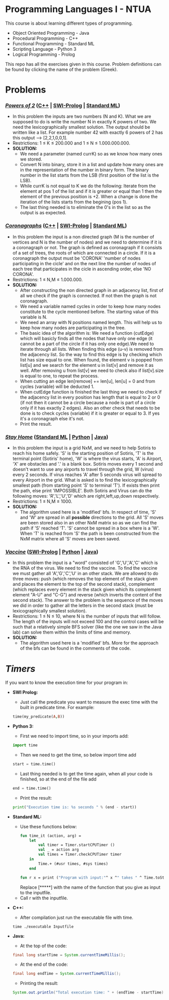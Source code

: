 # Programming Languages I - NTUA
This course is about learning different types of programming.
* Object Oriented Programming - Java
* Procedural Programming - C++
* Functional Programming - Standard ML
* Scripting Language - Python 3
* Logical Programming - Prolog

This repo has all the exercises given in this course. Problem definitions can be found by clicking the name of the problem (Greek).

# Problems
### _[Powers of 2](https://github.com/BeenCoding/PL1-NTUA/blob/master/exerc20-1.pdf)_ ([C++](https://github.com/BeenCoding/PL1-NTUA/blob/master/powers2/powers2.cpp) | [SWI-Prolog](https://github.com/BeenCoding/PL1-NTUA/blob/master/powers2/powers2.pl) | [Standard ML](https://github.com/BeenCoding/PL1-NTUA/blob/master/powers2/powers2.sml))
* In this problem the inputs are two numbers (N and K). What we are supposed to do is write the number N in exactly K powers of two. We need the lexicographically smallest solution. The output should be written like a list. For example number 42 with exactly 6 powers of 2 has this output --> [2,2,1,0,0,1].
* Restrictions: 1 ≤	K ≤	200.000 and 1 ≤	N ≤	1.000.000.000.
* **SOLUTION:** 
  * We need a parameter (named currK) so as we know how many ones we stored.
  * Convert N into binary, store it in a list and update how many ones are in the representation of the number in binary form. The binary number in the list starts from the LSB (first position of the list is the LSB).
  * While currK is not equal to K we do the following: Iterate from the element at pos 1 of the list and if it is greater or equal than 1 then the element of the previous position is +2. When a change is done the iteration of the lists starts from the begining (pos 1).
  * The last thing needed is to eliminate the 0's in the list so as the output is as expected.
  
### _[Coronagraphs](https://github.com/BeenCoding/PL1-NTUA/blob/master/exerc20-1.pdf)_ ([C++](https://github.com/BeenCoding/PL1-NTUA/blob/master/coronagraph/coronagraph.cpp) | [SWI-Prolog](https://github.com/BeenCoding/PL1-NTUA/blob/master/coronagraph/coronagraph.pl) | [Standard ML](https://github.com/BeenCoding/PL1-NTUA/blob/master/coronagraph/coronagraph.sml))
* In this problem the input is a non directed graph (M is the number of vertices and N is the number of nodes) and we need to determine if it is a coronagraph or not. The graph is defined as coronagraph if it consists of a set of trees, the roots of which are connected in a circle. If it is a coronagraph the output must be 'CORONA' 'number of nodes participating in the cicle' and on the next line the number of nodes of each tree that participates in the cicle in ascending order, else 'NO CORONA'.
* Restrictions: 1 ≤	N,M ≤	1.000.000.
* **SOLUTION:** 
  * After constructing the non directed graph in an adjacency list, first of all we check if the graph is connected. If not then the graph is not coronagraph. 
  * We need a variable named cycles in order to keep how many nodes constitute to the cycle mentioned before. The starting value of this variable is N.
  * We need an array with N positions named length. This will help us to keep how many nodes are participating in the tree.
  * The basic idea of the algorithm is: We need a function (cutEdge) which will basicly finds all the nodes that have only one edge (it cannot be a part of the circle if it has only one edge).We need to iterate through all lists. When finding this edge (u-v) is removed from the adjacency list. So the way to find this edge is by checking which list has size equal to one. When found, the element v is popped from list[u] and we search for the element u in list[v] and remove it as well. After removing u from list[v] we need to check also if list[v].size is equal to one, to repeat the process.
  * When cutting an edge len[remove] += len[u], len[u] = 0 and from cycles (variable) will be deducted 1.
  * When cutEdge function is finished the last thing we need to check if the adjacency list in every position has length that is equal to 2 or 0 (if not then it cannot be a circle because a node is part of a circle only if it has exactly 2 edges). Also an other check that needs to be done is to check cycles (variable) if it is greater or equal to 3. If yes it's a coronagraph else it's not.
  * Print the result.
  
### _[Stay Home](https://github.com/BeenCoding/PL1-NTUA/blob/master/exerc20-2.pdf)_ ([Standard ML](https://github.com/BeenCoding/PL1-NTUA/blob/master/stayhome/stayhome.sml) | [Python](https://github.com/BeenCoding/PL1-NTUA/blob/master/stayhome/stayhome.py) | [Java](https://github.com/BeenCoding/PL1-NTUA/blob/master/stayhome/StayHome.java))
* In this problem the input is a grid NxM, and we need to help Sotiris to reach his home safely. 'S' is the starting position of Sotiris, 'T' is the terminal point (Sotiris' home), 'W' is where the virus starts, 'A' is Airport, 'X' are obstacles and '.' is a blank box. Sotiris moves every 1 second and doesn't want to use any airports to travel through the grid, W (virus) every 2 seconds. If virus reaches 'A' after 5 seconds virus will spread to every Airport in the grid. What is asked is to find the lexicographically smallest path (from starting point 'S' to terminal 'T'). If exists then print the path, else print 'IMPOSSIBLE'.
Both Sotiris and Virus can do the following moves: 'R','L','U','D' which are right,left,up,down respectively.
* Restrictions: 1 ≤	N,M ≤	1000.
* **SOLUTION:**
  * The algorithm used here is a 'modified' bfs. In respect of time, 'S' and 'W' are spread in all **possible** directions to the grid. All 'S' moves are been stored also in an other NxM matrix so as we can find the path if 'S' reached 'T'. 'S' cannot be spread in a box where is a 'W'. When 'T' is reached from 'S' the path is been constructed from the NxM matrix where all 'S' moves are been saved.

### _[Vaccine](https://github.com/BeenCoding/PL1-NTUA/blob/master/exerc20-3.pdf)_ ([SWI-Prolog](https://github.com/BeenCoding/PL1-NTUA/blob/master/vaccine/vaccine.pl) | [Python](https://github.com/BeenCoding/PL1-NTUA/blob/master/vaccine/vaccine.py) | [Java](https://github.com/BeenCoding/PL1-NTUA/tree/master/vaccine/Java))
* In this problem the input is a "word" consisted of 'G','U','A','C' which is the RNA of the virus. We need to find the vaccine. To find the vaccine we must gather all 'A','G','C','U' in an other stack. We are allowed to do three moves: push (which removes the top element of the stack given and places the element to the top of the second stack), complement (which replaces every element in the stack given which its complement element "A-U" and "C-G") and reverse (which inverts the content of the second stack). The answer to the problem is the sequence of the moves we did in order to gather all the letters in the second stack (must be lexicographically smallest solution).
* Restrictions: 1 ≤	N ≤	10, where N is the number of inputs that will follow. The length of the inputs will not exceed 100 and the control cases will be such that a relatively simple BFS solver (like the one we saw in the Java lab) can solve them within the limits of time and memory.
* **SOLUTION:**
  * The algorithm used here is a 'modified' bfs. More for the approach of the bfs can be found in the comments of the code.

# _Timers_
If you want to know the execution time for your program in:
* **SWI Prolog:** 
  * Just call the predicate you want to measure the exec time with the built in predicate time. For example: 
  ```prolog
  time(my_predicate(A,B))
  ```
* **Python 3:** 
  * First we need to import time, so in your imports add: 
  ```python 
  import time
  ```
  * Then we need to get the time, so below import time add 
  ```python 
  start = time.time()
  ```
  * Last thing needed is to get the time again, when all your code is finished, so at the end of the file add 
  ```python
  end = time.time()
  ```
  * Print the result: 
  ```python
  print("Execution time is: %s seconds " % (end - start))
  ```
  
* **Standard ML:**
  * Use these functions below:
    ```SML
    fun time_it (action, arg) = 
        let
            val timer = Timer.startCPUTimer ()
            val _ = action arg
            val times = Timer.checkCPUTimer timer
        in
            Time.+ (#usr times, #sys times)
        end
    ```
    ```SML
    fun r x = print ("Program with input:"^ x ^" takes " ^ Time.toString (time_it ([*****], x)) ^ " seconds.\n");
    ```
    Replace [*****] with the name of the function that you give as input to the inputfile.
  * Call r with the inputfile.
  
* **C++:**
  * After compilation just run the executable file with time.
  ```
  time ./executable Inputfile 
  ```
* **Java:**
  * At the top of the code:
  ```java 
  final long startTime = System.currentTimeMillis(); 
  ```
  * At the end of the code: 
  ```java 
  final long endTime = System.currentTimeMillis(); 
  ```
  * Printing the result:
  ```java
  System.out.println("Total execution time: " + (endTime - startTime) + "ms"); 
  ```
